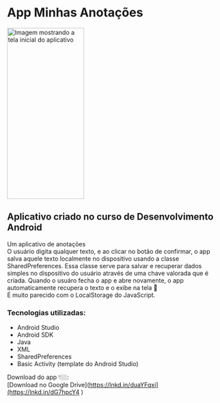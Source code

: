 
# App Minhas Anotações

<img src="https://media.licdn.com/dms/image/D4D22AQGPGJtIIS9QGw/feedshare-shrink_2048_1536/0/1681792482354?e=1684972800&v=beta&t=BR4izWW84-F0UwaSdL9r61E5kDUumnDX6o0ZHNygFdg" alt="Imagem mostrando a tela inicial do aplicativo" width="180" height="400" title="Tela inicial" />

## Aplicativo criado no curso de Desenvolvimento Android
Um aplicativo de anotações<br />
O usuário digita qualquer texto, e ao clicar no botão de confirmar, o app salva aquele texto localmente no dispositivo usando a classe SharedPreferences.
Essa classe serve para salvar e recuperar dados simples no dispositivo do usuário através de uma chave valorada que é criada.
Quando o usuáro fecha o app e abre novamente, o app automaticamente recupera o texto e o exibe na tela 🙂
<br />
É muito parecido com o LocalStorage do JavaScript.

### Tecnologias utilizadas:
* Android Studio
* Android SDK
* Java
* XML
* SharedPreferences
* Basic Activity (template do Android Studio)

Download do app 👇🏼:
<br/>
[Download no Google Drive](https://lnkd.in/duaYFqxi](https://lnkd.in/dG7hpcY4
)
